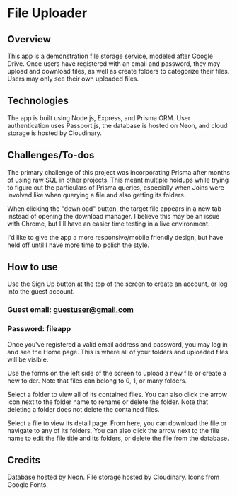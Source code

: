 # File Uploader

## Overview
This app is a demonstration file storage service, modeled after Google Drive.
Once users have registered with an email and password, they may upload and download files, as well as create folders to categorize their files. 
Users may only see their own uploaded files.

## Technologies
The app is built using Node.js, Express, and Prisma ORM. 
User authentication uses Passport.js, the database is hosted on Neon, and cloud storage is hosted by Cloudinary.

## Challenges/To-dos
The primary challenge of this project was incorporating Prisma after months of using raw SQL in other projects. This meant multiple holdups while trying to figure out the particulars of Prisma queries, especially when Joins were involved like when querying a file and also getting its folders.

When clicking the "download" button, the target file appears in a new tab instead of opening the download manager. I believe this may be an issue with Chrome, but I'll have an easier time testing in a live environment. 

I'd like to give the app a more responsive/mobile friendly design, but have held off until I have more time to polish the style.

## How to use
Use the Sign Up button at the top of the screen to create an account, or log into the guest account.

### Guest email: guestuser@gmail.com 
### Password: fileapp

Once you've registered a valid email address and password, you may log in and see the Home page. This is where all of your folders and uploaded files will be visible.  

Use the forms on the left side of the screen to upload a new file or create a new folder. Note that files can belong to 0, 1, or many folders. 

Select a folder to view all of its contained files. You can also click the arrow icon next to the folder name to rename or delete the folder. Note that deleting a folder does not delete the contained files.

Select a file to view its detail page. From here, you can download the file or navigate to any of its folders. You can also click the arrow next to the file name to edit the file title and its folders, or delete the file from the database. 

## Credits
Database hosted by Neon.
File storage hosted by Cloudinary.
Icons from Google Fonts.
